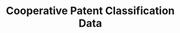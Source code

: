---
layout: default
bigquery: https://console.cloud.google.com/bigquery?p=patents-public-data&d=cpc&page=dataset
citation: '“Cooperative Patent Classification” by the EPO and USPTO, for public use. '
contributors: EPO, USPTO
cost: None
description: Cooperative Patent Classification Data contains the scheme and definitions
  of the Cooperative Patent Classification system for classifying patent documents.
  The CPC is the result of a partnership between the EPO and the USPTO in their joint
  effort to develop a common, internationally compatible classification system for
  technical documents, in particular patent publications, which will be used by both
  offices in the patent granting process
documentation: https://www.cooperativepatentclassification.org/cpcSchemeAndDefinitions
last_edit: 04/09/2022, 17:42:26
location: https://www.cooperativepatentclassification.org/index
maintained_by: USPTO, EPO
schema_fields:
- synonyms
- child_groups
- informative_references
- limiting_references
- childGroups
- level
- symbol
- titlePart
- not_allocatable
- parents
- titleFull
- date_revised
- breakdown_code
- sizeCache
- additional_only
- definition
- title_part
- application_references
- applicationReferences
- ipc_concordant
- ipcConcordant
- children
- notAllocatable
- residual_references
- glossary
- status
- title_full
- breakdownCode
- informativeReferences
- limitingReferences
- dateRevised
- residualReferences
shortname: cooperative_patent_classification
tags:
- patents
- science
title: Cooperative Patent Classification Data
uuid: 984374a7-16e9-4b35-9445-458daceb01bf
---